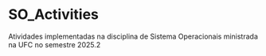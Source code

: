 # SO_Activities
Atividades implementadas na disciplina de Sistema Operacionais ministrada na UFC no semestre 2025.2
